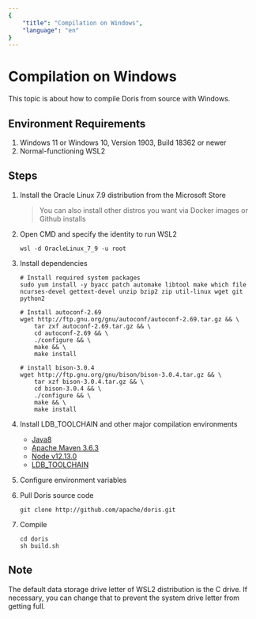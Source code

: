 ```yaml
---
{
    "title": "Compilation on Windows",
    "language": "en"
}
---
```


<!--
Licensed to the Apache Software Foundation (ASF) under one
or more contributor license agreements. See the NOTICE file
distributed with this work for additional information
regarding copyright ownership. The ASF licenses this file
to you under the Apache License, Version 2.0 (the
"License"); you may not use this file except in compliance
with the License. You may obtain a copy of the License at

   http://www.apache.org/licenses/LICENSE-2.0

Unless required by applicable law or agreed to in writing,
software distributed under the License is distributed on an
"AS IS" BASIS, WITHOUT WARRANTIES OR CONDITIONS OF ANY
KIND, either express or implied. See the License for the
specific language governing permissions and limitations
under the License.
-->

# Compilation on Windows 

This topic is about how to compile Doris from source with Windows.

## Environment Requirements

1. Windows 11 or Windows 10, Version 1903, Build 18362 or newer
2. Normal-functioning WSL2

## Steps

1. Install the Oracle Linux 7.9 distribution from the Microsoft Store

   > You can also install other distros you want via Docker images or Github installs

2. Open CMD and specify the identity to run WSL2

    ```shell
    wsl -d OracleLinux_7_9 -u root
    ```

3. Install dependencies

    ```shell
    # Install required system packages
    sudo yum install -y byacc patch automake libtool make which file ncurses-devel gettext-devel unzip bzip2 zip util-linux wget git python2
      
    # Install autoconf-2.69
    wget http://ftp.gnu.org/gnu/autoconf/autoconf-2.69.tar.gz && \
        tar zxf autoconf-2.69.tar.gz && \
        cd autoconf-2.69 && \
        ./configure && \
        make && \
        make install
      
    # install bison-3.0.4
    wget http://ftp.gnu.org/gnu/bison/bison-3.0.4.tar.gz && \
        tar xzf bison-3.0.4.tar.gz && \
        cd bison-3.0.4 && \
        ./configure && \
        make && \
        make install
    ```

4. Install LDB_TOOLCHAIN and other major compilation environments

    - [Java8](https://doris-thirdparty-repo.bj.bcebos.com/thirdparty/jdk-8u131-linux-x64.tar.gz)
    - [Apache Maven 3.6.3](https://doris-thirdparty-repo.bj.bcebos.com/thirdparty/apache-maven-3.6.3-bin.tar.gz)
    - [Node v12.13.0](https://doris-thirdparty-repo.bj.bcebos.com/thirdparty/node-v12.13.0-linux-x64.tar.gz)
    - [LDB_TOOLCHAIN](https://github.com/amosbird/ldb_toolchain_gen/releases/download/v0.19/ldb_toolchain_gen.sh)

5. Configure environment variables

6. Pull Doris source code

    ```
    git clone http://github.com/apache/doris.git
    ```

7. Compile

    ```
    cd doris
    sh build.sh
    ```
## Note

The default data storage drive letter of WSL2 distribution is the C drive. If necessary, you can change that to prevent the system drive letter from getting full.

